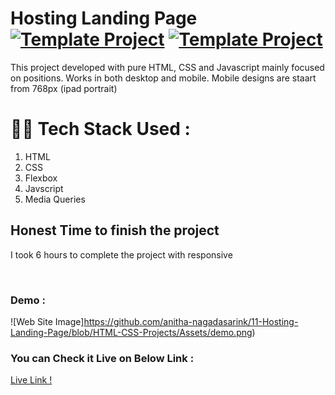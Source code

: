 #  Hosting Landing Page [![Template Project](https://img.shields.io/badge/Template-Project-red)](http://www.gnu.org/licenses/agpl-3.0) [![Template Project](https://img.shields.io/badge/Technologies%20-HTML%2FCSS-brightgreen)](http://www.gnu.org/licenses/agpl-3.0)

This project developed with pure HTML, CSS and Javascript mainly focused on positions. Works in both desktop and mobile. Mobile designs are staart from 768px (ipad portrait)

# 👩‍💻 Tech Stack Used :

1. HTML
2. CSS
3. Flexbox
4. Javscript 
5. Media Queries



## Honest Time to finish the project

I took 6 hours to complete the project with responsive


<br/>

### Demo :

![Web Site Image]https://github.com/anitha-nagadasarink/11-Hosting-Landing-Page/blob/HTML-CSS-Projects/Assets/demo.png)

### You can Check it Live on Below Link :

[Live Link !](https://new-hosting-landing-webpage.netlify.app/)